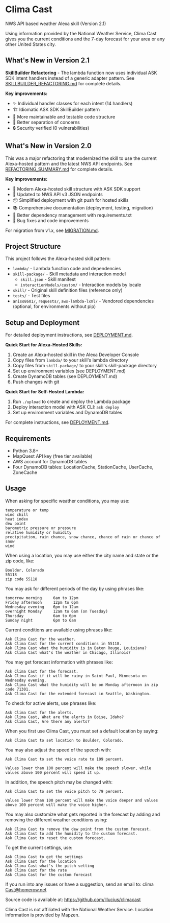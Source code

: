 # Clima Cast
NWS API based weather Alexa skill (Version 2.1)

Using information provided by the National Weather Service, Clima Cast gives you the current conditions and the 7-day forecast for your area or any other United States city.

## What's New in Version 2.1

**SkillBuilder Refactoring** - The lambda function now uses individual ASK SDK intent handlers instead of a generic adapter pattern. See [SKILLBUILDER_REFACTORING.md](SKILLBUILDER_REFACTORING.md) for complete details.

**Key improvements:**
- ✨ Individual handler classes for each intent (14 handlers)
- 🏗️ Idiomatic ASK SDK SkillBuilder pattern
- 🧪 More maintainable and testable code structure
- 📖 Better separation of concerns
- 🔒 Security verified (0 vulnerabilities)

## What's New in Version 2.0

This was a major refactoring that modernized the skill to use the current Alexa-hosted pattern and the latest NWS API endpoints. See [REFACTORING_SUMMARY.md](REFACTORING_SUMMARY.md) for complete details.

**Key improvements:**
- 🎯 Modern Alexa-hosted skill structure with ASK SDK support
- 🔄 Updated to NWS API v3 JSON endpoints
- 📦 Simplified deployment with git push for hosted skills
- 📚 Comprehensive documentation (deployment, testing, migration)
- 🔧 Better dependency management with requirements.txt
- 🐛 Bug fixes and code improvements

For migration from v1.x, see [MIGRATION.md](MIGRATION.md).

## Project Structure

This project follows the Alexa-hosted skill pattern:

- `lambda/` - Lambda function code and dependencies
- `skill-package/` - Skill metadata and interaction model
  - `skill.json` - Skill manifest
  - `interactionModels/custom/` - Interaction models by locale
- `skill/` - Original skill definition files (reference only)
- `tests/` - Test files
- `aniso8601/`, `requests/`, `aws-lambda-lxml/` - Vendored dependencies (optional, for environments without pip)

## Setup and Deployment

For detailed deployment instructions, see [DEPLOYMENT.md](DEPLOYMENT.md).

**Quick Start for Alexa-Hosted Skills:**

1. Create an Alexa-hosted skill in the Alexa Developer Console
2. Copy files from `lambda/` to your skill's lambda directory
3. Copy files from `skill-package/` to your skill's skill-package directory
4. Set up environment variables (see DEPLOYMENT.md)
5. Create DynamoDB tables (see DEPLOYMENT.md)
6. Push changes with git

**Quick Start for Self-Hosted Lambda:**

1. Run `./upload` to create and deploy the Lambda package
2. Deploy interaction model with ASK CLI: `ask deploy`
3. Set up environment variables and DynamoDB tables

For complete instructions, see [DEPLOYMENT.md](DEPLOYMENT.md).

## Requirements

- Python 3.8+
- MapQuest API key (free tier available)
- AWS account for DynamoDB tables
- Four DynamoDB tables: LocationCache, StationCache, UserCache, ZoneCache

## Usage

When asking for specific weather conditions, you may use:

    temperature or temp
    wind chill
    heat index
    dew point
    barometric pressure or pressure
    relative humidity or humidity
    precipitation, rain chance, snow chance, chance of rain or chance of snow
    wind

When using a location, you may use either the city name and state or the zip code, like:

    Boulder, Colorado
    55118
    zip code 55118

You may ask for different periods of the day by using phrases like:

    tomorrow morning     6am to 12pm
    Friday afternoon     12pm to 6pm
    Wednesday evening    6pm to 12am
    overnight Monday     12am to 6am (on Tuesday)
    Thursday             6am to 6pm
    Sunday night         6pm to 6am

Current conditions are available using phrases like:

    Ask Clima Cast for the weather.
    Ask Clima Cast for the current conditions in 55118.
    Ask Clima Cast what the humidity is in Baton Rouge, Louisiana?
    Ask Clima Cast what's the weather in Chicago, Illinois?

You may get forecast information with phrases like:

    Ask Clima Cast for the forecast.
    Ask Clima Cast if it will be rainy in Saint Paul, Minnesota on Wednesday evening.
    Ask Clima Cast what the humidity will be on Monday afternoon in zip code 71301.
    Ask Clima Cast for the extended forecast in Seattle, Washington.

To check for active alerts, use phrases like:

    Ask Clima Cast for the alerts.
    Ask Clima Cast, What are the alerts in Boise, Idaho?
    Ask Clima Cast, Are there any alerts?

When you first use Clima Cast, you must set a default location by saying:

    Ask Clima Cast to set location to Boulder, Colorado.

You may also adjust the speed of the speech with:

    Ask Clima Cast to set the voice rate to 109 percent.

    Values lower than 100 percent will make the speech slower, while values above 100 percent will speed it up.

In addition, the speech pitch may be changed with:

    Ask Clima Cast to set the voice pitch to 79 percent.

    Values lower than 100 percent will make the voice deeper and values above 100 percent will make the voice higher.

You may also customize what gets reported in the forecast by adding and removing the different weather conditions using:

    Ask Clima Cast to remove the dew point from the custom forecast.
    Ask Clima Cast to add the humidity to the custom forecast.
    Ask Clima Cast to reset the custom forecast.

To get the current settings, use:

    Ask Clima Cast to get the settings
    Ask Clima Cast for the location
    Ask Clima Cast what's the pitch setting
    Ask Clima Cast for the rate
    Ask Clima Cast for the custom forecast

If you run into any issues or have a suggestion, send an email to: clima Cast@homerow.net

Source code is available at: https://github.com/lllucius/climacast

Clima Cast is not affiliated with the National Weather Service.
Location information is provided by Mapzen.

